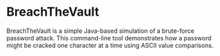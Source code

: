 # BreachTheVault
BreachTheVault is a simple Java-based simulation of a brute-force password attack. This command-line tool demonstrates how a password might be cracked one character at a time using ASCII value comparisons.
